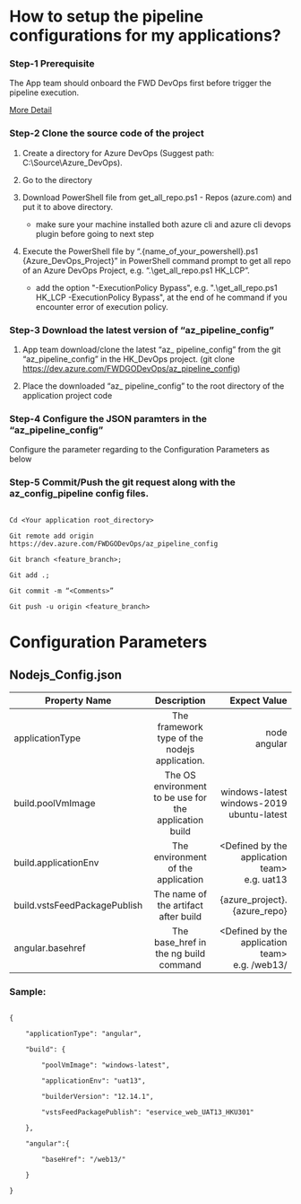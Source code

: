 # How to setup the pipeline configurations for my applications?

### Step-1 Prerequisite

The App team should onboard the FWD DevOps first before trigger the pipeline execution.  

[More Detail]()

 

### Step-2 Clone the source code of the project

1.  Create a directory for Azure DevOps (Suggest path: C:\Source\Azure_DevOps\).

2.  Go to the directory

3.  Download PowerShell file from get_all_repo.ps1 - Repos (azure.com) and put it to above directory.

    - make sure your machine installed both azure cli and azure cli devops plugin before going to next step

4.  Execute the PowerShell file by “.\{name_of_your_powershell}.ps1 {Azure_DevOps_Project}” in PowerShell command prompt to get all repo of an Azure DevOps Project, e.g. “.\get_all_repo.ps1 HK_LCP”.

    - add the option "-ExecutionPolicy Bypass", e.g. ".\get_all_repo.ps1 HK_LCP -ExecutionPolicy Bypass", at the end of he command if you encounter error of execution policy.

 

### Step-3 Download the latest version of “az_pipeline_config”

1.  App team download/clone the latest “az_ pipeline_config” from the git “az_pipeline_config” in the HK_DevOps project. (git clone https://dev.azure.com/FWDGODevOps/az_pipeline_config)

2.  Place the downloaded “az_ pipeline_config” to the root directory of the application project code

 

### Step-4 Configure the JSON paramters in the “az_pipeline_config”

Configure the parameter regarding to the Configuration Parameters as below

 

### Step-5 Commit/Push the git request along with the az_config_pipeline config files.

```

Cd <Your application root_directory>

Git remote add origin https://dev.azure.com/FWDGODevOps/az_pipeline_config

Git branch <feature_branch>;

Git add .;

Git commit -m “<Comments>”

Git push -u origin <feature_branch>

```  

 

 

# Configuration Parameters

## Nodejs_Config.json
| Property Name| Description | Expect Value |  
|-----------|:-----------:|-----------:|  
| applicationType | The framework type of the nodejs application.        |node <br />angular       |
| build.poolVmImage   | The OS environment to be use for the application build        | windows-latest<br />windows-2019<br />ubuntu-latest |
| build.applicationEnv | The environment of the application | <Defined by the application team\><br />e.g. uat13 |
| build.vstsFeedPackagePublish | The name of the artifact after build | {azure_project}.{azure_repo}  |
| angular.basehref | The base_href in the ng build command | <Defined by the application team\><br />e.g. /web13/ |

### Sample:

```

{

    "applicationType": "angular",

    "build": {

        "poolVmImage": "windows-latest",

        "applicationEnv": "uat13",

        "builderVersion": "12.14.1",

        "vstsFeedPackagePublish": "eservice_web_UAT13_HKU301"

    },

    "angular":{

        "baseHref": "/web13/"

    }

}

```